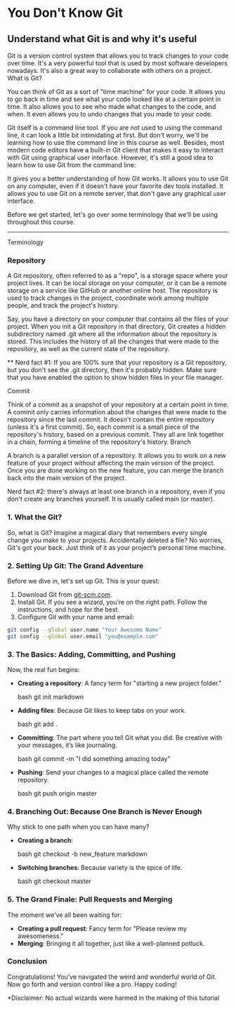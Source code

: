 # You Don't Know Git

## Understand what Git is and why it's useful

Git is a version control system that allows you to track changes to your code over time. It's a very powerful tool that is used by most software developers nowadays. It's also a great way to collaborate with others on a project.
What is Git?

You can think of Git as a sort of "time machine" for your code. It allows you to go back in time and see what your code looked like at a certain point in time. It also allows you to see who made what changes to the code, and when. It even allows you to undo changes that you made to your code.

Git itself is a command line tool. If you are not used to using the command line, it can look a little bit intimidating at first. But don't worry, we'll be learning how to use the command line in this course as well. Besides, most modern code editors have a built-in Git client that makes it easy to interact with Git using graphical user interface. However, it's still a good idea to learn how to use Git from the command line:

It gives you a better understanding of how Git works.
It allows you to use Git on any computer, even if it doesn't have your favorite dev tools installed.
It allows you to use Git on a remote server, that don't gave any graphical user interface.

Before we get started, let's go over some terminology that we'll be using throughout this course.
___

 Terminology

### Repository

A Git repository, often referred to as a "repo", is a storage space where your project lives. It can be local storage on your computer, or it can be a remote storage on a service like GitHub or another online host. The repository is used to track changes in the project, coordinate work among multiple people, and track the project's history.

Say, you have a directory on your computer that contains all the files of your project. When you init a Git repository in that directory, Git creates a hidden subdirectory named .git where all the information about the repository is stored. This includes the history of all the changes that were made to the repository, as well as the current state of the repository.

** Nerd fact #1: If you are 100% sure that your repository is a Git repository, but you don't see the .git directory, then it's probably hidden. Make sure that you have enabled the option to show hidden files in your file manager.

Commit

Think of a commit as a snapshot of your repository at a certain point in time. A commit only carries information about the changes that were made to the repository since the last commit. It doesn't contain the entire repository (unless it's a first commit). So, each commit is a small piece of the repository's history, based on a previous commit. They all are link together in a chain, forming a timeline of the repository's history.
Branch

A branch is a parallel version of a repository. It allows you to work on a new feature of your project without affecting the main version of the project. Once you are done working on the new feature, you can merge the branch back into the main version of the project.

Nerd fact #2: there's always at least one branch in a repository, even if you don't create any branches yourself. It is usually called main (or master).

### 1. What the Git?

So, what is Git? Imagine a magical diary that remembers every single change you make to your projects. Accidentally deleted a file? No worries, Git's got your back. Just think of it as your project’s personal time machine.

### 2. Setting Up Git: The Grand Adventure

Before we dive in, let's set up Git. This is your quest:

1. Download Git from [git-scm.com](https://git-scm.com).
2. Install Git. If you see a wizard, you’re on the right path. Follow the instructions, and hope for the best.
3. Configure Git with your name and email:

```bash
git config --global user.name "Your Awesome Name"
git config --global user.email "you@example.com"
```

### 3. The Basics: Adding, Committing, and Pushing

Now, the real fun begins:

- **Creating a repository**: A fancy term for "starting a new project folder."

  bash
  git init
  markdown

- **Adding files**: Because Git likes to keep tabs on your work.

  bash
  git add .

- **Committing**: The part where you tell Git what you did. Be creative with your messages, it’s like journaling.

  bash
  git commit -m "I did something amazing today"

- **Pushing**: Send your changes to a magical place called the remote repository.

  bash
  git push origin master

### 4. Branching Out: Because One Branch is Never Enough

Why stick to one path when you can have many?

- **Creating a branch**:

  bash
  git checkout -b new_feature
  markdown

- **Switching branches**: Because variety is the spice of life.

  bash
  git checkout master

### 5. The Grand Finale: Pull Requests and Merging

The moment we've all been waiting for:

- **Creating a pull request**: Fancy term for "Please review my awesomeness."
- **Merging**: Bringing it all together, just like a well-planned potluck.

### Conclusion

Congratulations! You’ve navigated the weird and wonderful world of Git. Now go forth and version control like a pro. Happy coding!

*Disclaimer: No actual wizards were harmed in the making of this tutorial
